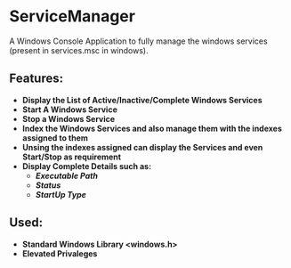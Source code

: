 # ServiceManager
A Windows Console Application to fully manage the windows services (present in services.msc in windows).

## Features:
- **Display the List of Active/Inactive/Complete Windows Services**
- **Start A Windows Service**
- **Stop a Windows Service**
- **Index the Windows Services and also manage them with the indexes assigned to them**
- **Unsing the indexes assigned can display the Services and even Start/Stop as requirement**
- **Display Complete Details such as:**
    - **_Executable Path_**
    - **_Status_**
    - **_StartUp Type_**
    
## Used:
- **Standard Windows Library <windows.h>**
- **Elevated Privaleges**